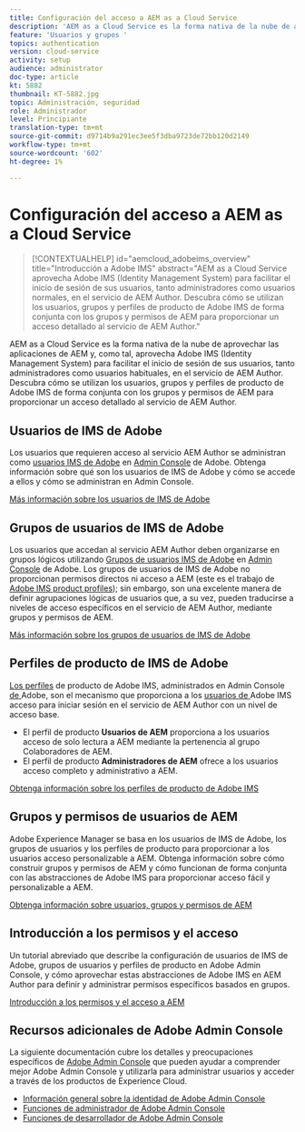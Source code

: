 ```yaml
---
title: Configuración del acceso a AEM as a Cloud Service
description: 'AEM as a Cloud Service es la forma nativa de la nube de aprovechar las aplicaciones de AEM y, como tal, aprovecha Adobe IMS (Identity Management System) para facilitar el inicio de sesión de los usuarios, tanto administradores como usuarios habituales, en el servicio de AEM Author. Descubra cómo se utilizan los usuarios de IMS de Adobe, los grupos de usuarios y los perfiles de producto junto con los grupos y permisos de AEM para proporcionar acceso específico a AEM Author.  '
feature: 'Usuarios y grupos '
topics: authentication
version: cloud-service
activity: setup
audience: administrator
doc-type: article
kt: 5882
thumbnail: KT-5882.jpg
topic: Administración, seguridad
role: Administrador
level: Principiante
translation-type: tm+mt
source-git-commit: d9714b9a291ec3ee5f3dba9723de72bb120d2149
workflow-type: tm+mt
source-wordcount: '602'
ht-degree: 1%

---
```



# Configuración del acceso a AEM as a Cloud Service

>[!CONTEXTUALHELP]
>id="aemcloud_adobeims_overview"
>title="Introducción a Adobe IMS"
>abstract="AEM as a Cloud Service aprovecha Adobe IMS (Identity Management System) para facilitar el inicio de sesión de sus usuarios, tanto administradores como usuarios normales, en el servicio de AEM Author. Descubra cómo se utilizan los usuarios, grupos y perfiles de producto de Adobe IMS de forma conjunta con los grupos y permisos de AEM para proporcionar un acceso detallado al servicio de AEM Author."

AEM as a Cloud Service es la forma nativa de la nube de aprovechar las aplicaciones de AEM y, como tal, aprovecha Adobe IMS (Identity Management System) para facilitar el inicio de sesión de sus usuarios, tanto administradores como usuarios habituales, en el servicio de AEM Author. Descubra cómo se utilizan los usuarios, grupos y perfiles de producto de Adobe IMS de forma conjunta con los grupos y permisos de AEM para proporcionar un acceso detallado al servicio de AEM Author.

## Usuarios de IMS de Adobe

Los usuarios que requieren acceso al servicio AEM Author se administran como [usuarios IMS de Adobe](https://helpx.adobe.com/es/enterprise/using/set-up-identity.html) en [Admin Console](https://adminconsole.adobe.com) de Adobe. Obtenga información sobre qué son los usuarios de IMS de Adobe y cómo se accede a ellos y cómo se administran en Admin Console.

[Más información sobre los usuarios de IMS de Adobe](./adobe-ims-users.md)

## Grupos de usuarios de IMS de Adobe

Los usuarios que accedan al servicio AEM Author deben organizarse en grupos lógicos utilizando [Grupos de usuarios IMS de Adobe](https://helpx.adobe.com/enterprise/using/user-groups.html) en [Admin Console](https://adminconsole.adobe.com) de Adobe. Los grupos de usuarios de IMS de Adobe no proporcionan permisos directos ni acceso a AEM (este es el trabajo de [Adobe IMS product profiles](#adobe-ims-product-profiles)); sin embargo, son una excelente manera de definir agrupaciones lógicas de usuarios que, a su vez, pueden traducirse a niveles de acceso específicos en el servicio de AEM Author, mediante grupos y permisos de AEM.

[Más información sobre los grupos de usuarios de IMS de Adobe](./adobe-ims-user-groups.md)

## Perfiles de producto de IMS de Adobe

[Los perfiles](https://helpx.adobe.com/enterprise/using/manage-permissions-and-roles.html) de producto de Adobe IMS, administrados en Admin Console [ de ](https://adminconsole.adobe.com)Adobe, son el mecanismo que proporciona a los  [usuarios de ](#adobe-ims-users) Adobe IMS acceso para iniciar sesión en el servicio de AEM Author con un nivel de acceso base.

+ El perfil de producto __Usuarios de AEM__ proporciona a los usuarios acceso de solo lectura a AEM mediante la pertenencia al grupo Colaboradores de AEM.
+ El perfil de producto __Administradores de AEM__ ofrece a los usuarios acceso completo y administrativo a AEM.

[Obtenga información sobre los perfiles de producto de Adobe IMS](./adobe-ims-product-profiles.md)

## Grupos y permisos de usuarios de AEM

Adobe Experience Manager se basa en los usuarios de IMS de Adobe, los grupos de usuarios y los perfiles de producto para proporcionar a los usuarios acceso personalizable a AEM. Obtenga información sobre cómo construir grupos y permisos de AEM y cómo funcionan de forma conjunta con las abstracciones de Adobe IMS para proporcionar acceso fácil y personalizable a AEM.

[Obtenga información sobre usuarios, grupos y permisos de AEM](./aem-users-groups-and-permissions.md)

## Introducción a los permisos y el acceso

Un tutorial abreviado que describe la configuración de usuarios de IMS de Adobe, grupos de usuarios y perfiles de producto en Adobe Admin Console, y cómo aprovechar estas abstracciones de Adobe IMS en AEM Author para definir y administrar permisos específicos basados en grupos.

[Introducción a los permisos y el acceso a AEM](./walk-through.md)

## Recursos adicionales de Adobe Admin Console

La siguiente documentación cubre los detalles y preocupaciones específicos de [Adobe Admin Console](https://adminconsole.adobe.com) que pueden ayudar a comprender mejor Adobe Admin Console y utilizarla para administrar usuarios y acceder a través de los productos de Experience Cloud.

+ [Información general sobre la identidad de Adobe Admin Console](https://helpx.adobe.com/enterprise/using/identity.html)
+ [Funciones de administrador de Adobe Admin Console](https://helpx.adobe.com/enterprise/using/admin-roles.html)
+ [Funciones de desarrollador de Adobe Admin Console](https://helpx.adobe.com/enterprise/using/manage-developers.html)